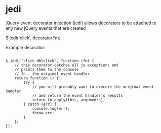 jedi
====

jQuery event decorator injection (jedi) allows decorators to be attached to any new jQuery events that are created

$.jedi('click', decoratorFn);

Example decorator:

<pre><code>
$.jedi('click dblclick', function (fn) {
    // this decorator catches all js exceptions and
    // prints them to the console
    // fn - the original event handler
    return function () {
        try {
            // you will probably want to execute the original event handler
            // and return the event handler's results
            return fn.apply(this, arguments);
        } catch (err) {
            console.log(err);
            throw err;
        }
    };
});
</pre></code>

